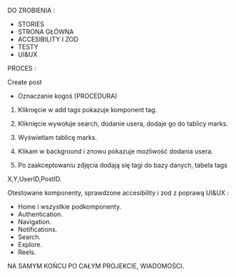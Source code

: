 DO ZROBIENIA :

- STORIES
- STRONA GŁÓWNA
- ACCESIBILITY I ZOD
- TESTY
- UI&UX

PROCES :

Create post

- Oznaczanie kogoś (PROCEDURA)

1. Kliknięcie w add tags pokazuje komponent tag.
2. Kliknięcie wywołuje search, dodanie usera, dodaje go do tablicy marks.
3. Wyświetlam tablicę marks.
4. Klikam w background i znowu pokazuje mozliwość dodania usera.

5. Po zaakceptowaniu zdjęcia dodają się tagi do bazy danych, tabela tags

X,Y,UserID,PostID.

Otestowane komponenty, sprawdzone accesibility i zod z poprawą UI&UX :

- Home i wszystkie podkomponenty.
- Authentication.
- Navigation.
- Notifications.
- Search.
- Explore.
- Reels.

NA SAMYM KOŃCU PO CAŁYM PROJEKCIE, WIADOMOŚCI.
